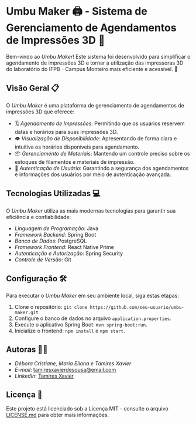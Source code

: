 # Umbu Maker 🖨️ - Sistema de Gerenciamento de Agendamentos de Impressões 3D 📅

Bem-vindo ao *Umbu Maker*! Este sistema foi desenvolvido para simplificar o agendamento de impressões 3D e tornar a utilização das impressoras 3D do laboratório do IFPB - Campus Monteiro mais eficiente e acessível. 🚀

## Visão Geral 📋

O *Umbu Maker* é uma plataforma de gerenciamento de agendamentos de impressões 3D que oferece:

- 🗓️ *Agendamento de Impressões*: Permitindo que os usuários reservem datas e horários para suas impressões 3D.
- 👁️ *Visualização de Disponibilidade*: Apresentando de forma clara e intuitiva os horários disponíveis para agendamento.
- 📦 *Gerenciamento de Materiais*: Mantendo um controle preciso sobre os estoques de filamentos e materiais de impressão.
- 🔐 *Autenticação de Usuário*: Garantindo a segurança dos agendamentos e informações dos usuários por meio de autenticação avançada.

## Tecnologias Utilizadas 💻

O *Umbu Maker* utiliza as mais modernas tecnologias para garantir sua eficiência e confiabilidade:

- *Linguagem de Programação*: Java
- *Framework Backend*: Spring Boot
- *Banco de Dados*: PostgreSQL
- *Framework Frontend*: React Native Prime
- *Autenticação e Autorização*: Spring Security
- *Controle de Versão*: Git

## Configuração 🛠️

Para executar o *Umbu Maker* em seu ambiente local, siga estas etapas:

1. Clone o repositório: `git clone https://github.com/seu-usuario/umbu-maker.git`
2. Configure o banco de dados no arquivo `application.properties`.
3. Execute o aplicativo Spring Boot: `mvn spring-boot:run`.
4. Inicialize o frontend: `npm install` e `npm start`.

## Autoras 👨‍💻

- *Débora Cristiane, Maria Eliana e Tamires Xavier*
- *E-mail*: tamiresxavierdesousa@email.com
- *LinkedIn*: [Tamires Xavier](https://www.linkedin.com/in/tamiresx/)

## Licença 📄

Este projeto está licenciado sob a Licença MIT - consulte o arquivo [LICENSE.md](LICENSE.md) para obter mais informações.

